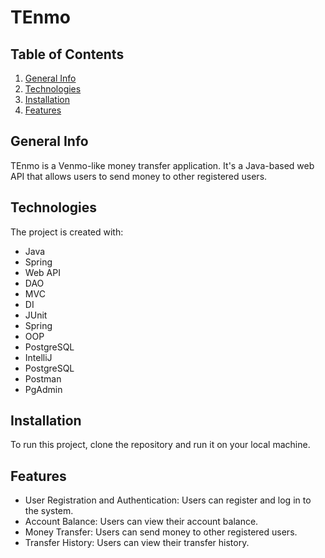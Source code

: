 # TEnmo

## Table of Contents
1. [General Info](#general-info)
2. [Technologies](#technologies)
3. [Installation](#installation)
4. [Features](#features)

## General Info
TEnmo is a Venmo-like money transfer application. It's a Java-based web API that allows users to send money to other registered users.

## Technologies
The project is created with:
* Java
* Spring
* Web API
* DAO
* MVC
* DI
* JUnit
* Spring
* OOP
* PostgreSQL
* IntelliJ
* PostgreSQL
* Postman
* PgAdmin

## Installation
To run this project, clone the repository and run it on your local machine.

## Features
* User Registration and Authentication: Users can register and log in to the system.
* Account Balance: Users can view their account balance.
* Money Transfer: Users can send money to other registered users.
* Transfer History: Users can view their transfer history.
